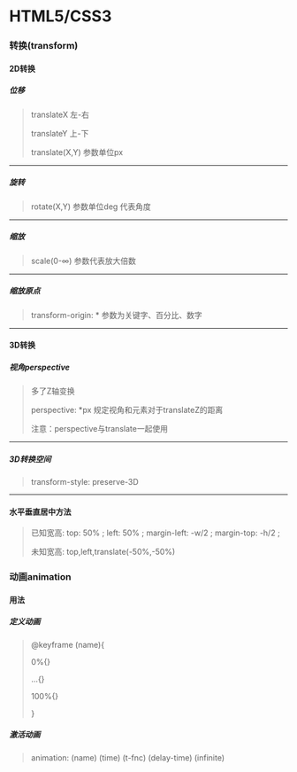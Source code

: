 # HTML5/CSS3

### 转换(transform)



#### 2D转换



##### 位移

> translateX	左-右
>
> translateY	上-下
>
> translate(X,Y)		参数单位px



---



##### 旋转

> rotate(X,Y)	参数单位deg 代表角度



---



##### 缩放

> scale(0-∞)	参数代表放大倍数



---



##### 缩放原点

> transform-origin: \*		参数为关键字、百分比、数字



---



#### 	3D转换





##### 视角perspective

> 多了Z轴变换
>
> perspective: \*px	规定视角和元素对于translateZ的距离
>
> 注意：perspective与translate一起使用



----



##### 3D转换空间

> transform-style: preserve-3D



---



#### 水平垂直居中方法

> 已知宽高:	top: 50% ; left: 50% ; margin-left: -w/2 ; margin-top: -h/2 ;
>
> 未知宽高:	top,left,translate(-50%,-50%)





### 动画animation

####  用法

##### 定义动画

> @keyframe (name){
>
> 0%{}
>
> ...{}
>
> 100%{}
>
> }

##### 激活动画

> animation: (name) (time) (t-fnc) (delay-time) (infinite)